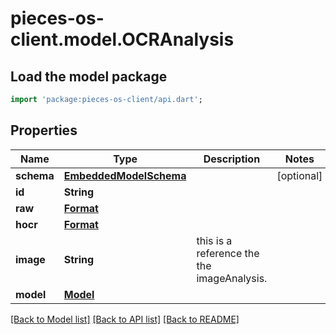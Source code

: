 # pieces-os-client.model.OCRAnalysis

## Load the model package
```dart
import 'package:pieces-os-client/api.dart';
```

## Properties
Name | Type | Description | Notes
------------ | ------------- | ------------- | -------------
**schema** | [**EmbeddedModelSchema**](EmbeddedModelSchema.md) |  | [optional] 
**id** | **String** |  | 
**raw** | [**Format**](Format.md) |  | 
**hocr** | [**Format**](Format.md) |  | 
**image** | **String** | this is a reference the the imageAnalysis. | 
**model** | [**Model**](Model.md) |  | 

[[Back to Model list]](../README.md#documentation-for-models) [[Back to API list]](../README.md#documentation-for-api-endpoints) [[Back to README]](../README.md)


